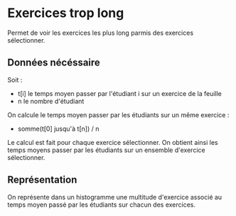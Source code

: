 # Exercices trop long

Permet de voir les exercices les plus long parmis des exercices sélectionner.

## Données nécéssaire

Soit :
* t[i] le temps moyen passer par l'étudiant i sur un exercice de la feuille
* n le nombre d'étudiant

On calcule le temps moyen passer par les étudiants sur un même exercice :
* somme(t[0] jusqu'à t[n]) / n

Le calcul est fait pour chaque exercice sélectionner. On obtient ainsi les temps moyens passer par les étudiants sur un ensemble d'exercice sélectionner.

## Représentation

On représente dans un histogramme une multitude d'exercice associé au temps moyen passé par les étudiants sur chacun des exercices.





